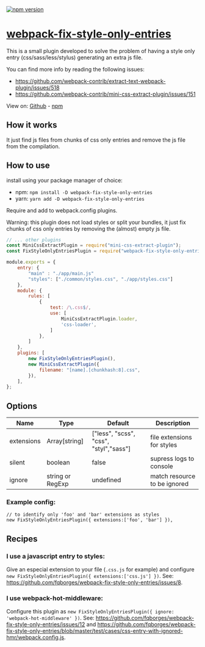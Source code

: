 [![npm version](https://badge.fury.io/js/webpack-fix-style-only-entries.svg)](https://www.npmjs.com/package/webpack-fix-style-only-entries)

# [webpack-fix-style-only-entries](https://www.npmjs.com/package/webpack-fix-style-only-entries)

This is a small plugin developed to solve the problem of having a style only entry (css/sass/less/stylus) generating an extra js file.

You can find more info by reading the following issues:

 - https://github.com/webpack-contrib/extract-text-webpack-plugin/issues/518
 - https://github.com/webpack-contrib/mini-css-extract-plugin/issues/151

View on: [Github](https://github.com/fqborges/webpack-fix-style-only-entries) - [npm](https://www.npmjs.com/package/webpack-fix-style-only-entries)

## How it works
It just find js files from chunks of css only entries and remove the js file from the compilation.

## How to use
install using your package manager of choice:
 - npm: `npm install -D webpack-fix-style-only-entries`
 - yarn: `yarn add -D webpack-fix-style-only-entries`

Require and add to webpack.config plugins.

Warning: this plugin does not load styles or split your bundles, it just fix chunks of css only entries by removing the (almost) empty js file.

```javascript
// ... other plugins
const MiniCssExtractPlugin = require("mini-css-extract-plugin");
const FixStyleOnlyEntriesPlugin = require("webpack-fix-style-only-entries");

module.exports = {
    entry: {
        "main" : "./app/main.js"
        "styles": ["./common/styles.css", "./app/styles.css"]
    },
    module: {
        rules: [
            {
                test: /\.css$/,
                use: [
                    MiniCssExtractPlugin.loader,
                    'css-loader',
                ]
            },
        ]
    },
    plugins: [
        new FixStyleOnlyEntriesPlugin(),
        new MiniCssExtractPlugin({
            filename: "[name].[chunkhash:8].css",
        }),
    ],
};
```

## Options
 
| Name       | Type             | Default                                | Description |
|------------|---------------   |----------------------------------------|-------------|
| extensions | Array[string]    | ["less", "scss", "css", "styl","sass"] | file extensions for styles      |
| silent     | boolean          | false                                  | supress logs to console         |
| ignore     | string or RegExp | undefined                              | match resource to be ignored    |

### Example config:
    // to identify only 'foo' and 'bar' extensions as styles
    new FixStyleOnlyEntriesPlugin({ extensions:['foo', 'bar'] }),

## Recipes

### I use a javascript entry to styles:
Give an especial extension to your file (`.css.js` for example) and configure `new FixStyleOnlyEntriesPlugin({ extensions:['css.js'] })`. See: https://github.com/fqborges/webpack-fix-style-only-entries/issues/8.

### I use webpack-hot-middleware:
Configure this plugin as `new FixStyleOnlyEntriesPlugin({ ignore: 'webpack-hot-middleware' })`. See: https://github.com/fqborges/webpack-fix-style-only-entries/issues/12 and https://github.com/fqborges/webpack-fix-style-only-entries/blob/master/test/cases/css-entry-with-ignored-hmr/webpack.config.js.

